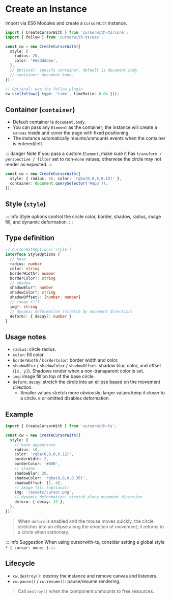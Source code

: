 # Create an Instance

Import via ES6 Modules and create a `CursorWith` instance.

```ts
import { CreateCursorWith } from 'cursorwith-ts/core';
import { follow } from 'cursorwith-ts/use';

const cw = new CreateCursorWith({
  style: {
    radius: 20,
    color: '#ddddddaa',
  },
  // Optional: specify container, default is document.body
  // container: document.body,
});

// Optional: use the follow plugin
cw.use(follow({ type: 'time', timeRatio: 0.04 }));
```

## Container (`container`)

- Default container is `document.body`.
- You can pass any `Element` as the container; the instance will create a `canvas` inside and cover the page with fixed positioning.
- The instance automatically mounts/unmounts events when the container is entered/left.

::: danger Note
If you pass a custom `Element`, make sure it has `transform / perspective / filter` set to non-`none` values; otherwise the circle may not render as expected.
:::

```ts
const cw = new CreateCursorWith({
  style: { radius: 16, color: 'rgba(0,0,0,0.15)' },
  container: document.querySelector('#app')!,
});
```

## Style (`style`)

::: info
Style options control the circle color, border, shadow, radius, image fill, and dynamic deformation.
:::

## Type definition

```ts
// CursorWithOptions['style']
interface StyleOptions {
  // base
  radius: number
  color: string
  borderWidth?: number
  borderColor?: string
  // shadow
  shadowBlur?: number
  shadowColor?: string
  shadowOffset?: [number, number]
  // image fill
  img?: string
  // dynamic deformation (stretch by movement direction)
  deform?: { decay?: number }
}
```

## Usage notes

- `radius`: circle radius.
- `color`: fill color.
- `borderWidth` / `borderColor`: border width and color.
- `shadowBlur` / `shadowColor` / `shadowOffset`: shadow blur, color, and offset (`[x, y]`). Shadows render when a non-transparent color is set.
- `img`: image fill on top of the base circle.
- `deform.decay`: stretch the circle into an ellipse based on the movement direction.
  - Smaller values stretch more obviously; larger values keep it closer to a circle. `0` or omitted disables deformation.

## Example
```ts
import { CreateCursorWith } from 'cursorwith-ts';

const cw = new CreateCursorWith({
  style: {
    // base appearance
    radius: 16,
    color: 'rgba(0,0,0,0.12)',
    borderWidth: 2,
    borderColor: '#000',
    // shadow
    shadowBlur: 20,
    shadowColor: 'rgba(0,0,0,0.35)',
    shadowOffset: [2, 4],
    // image fill (optional)
    img: '/assets/cursor.png',
    // dynamic deformation: stretch along movement direction
    deform: { decay: 12 },
  },
});
```

> When `deform` is enabled and the mouse moves quickly, the circle stretches into an ellipse along the direction of movement; it returns to a circle when stationary.

::: info Suggestion
When using cursorwith-ts, consider setting a global style `* { cursor: none; }`.
:::

## Lifecycle

- `cw.destroy()`: destroy the instance and remove canvas and listeners.
- `cw.pause()` / `cw.resume()`: pause/resume rendering.

> Call `destroy()` when the component unmounts to free resources.